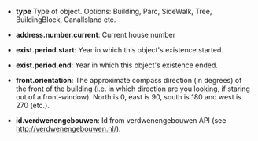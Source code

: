 - **type** Type of object. Options: Building, Parc, SideWalk, Tree, BuildingBlock, CanalIsland etc.

- **address.number.current**: Current house number

- **exist.period.start**: Year in which this object's existence started.

- **exist.period.end**: Year in which this object's existence ended.

- **front.orientation**: The approximate compass direction (in degrees) of the front of the building (i.e. in which direction are you looking, if staring out of a front-window). North is 0, east is 90, south is 180 and west is 270 (etc.).

- **id.verdwenengebouwen**: Id from verdwenengebouwen API (see http://verdwenengebouwen.nl/).
